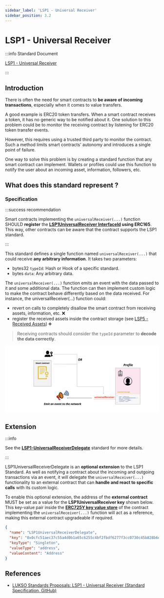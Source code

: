 ```yaml
---
sidebar_label: 'LSP1 - Universal Receiver'
sidebar_position: 3.2
---
```


# LSP1 - Universal Receiver

:::info Standard Document

[LSP1 - Universal Receiver](https://github.com/lukso-network/LIPs/blob/main/LSPs/LSP-1-UniversalReceiver.md)

:::

## Introduction

There is often the need for smart contracts to **be aware of incoming transactions**, especially when it comes to value transfers.

A good example is ERC20 token transfers. When a smart contract receives a token, it has no generic way to be notified about it. One solution to this problem could be to monitor the receiving contract by listening for ERC20 token transfer events.

However, this requires using a trusted third party to monitor the contract. Such a method limits smart contracts' autonomy and introduces a single point of failure.

One way to solve this problem is by creating a standard function that any smart contract can implement. Wallets or profiles could use this function to notify the user about an incoming asset, information, followers, etc.

## What does this standard represent ?

### Specification

:::success recommendation

Smart contracts implementing the `universalReceiver(...)` function SHOULD **register** the **[LSP1UniversalReceiver InterfaceId](../smart-contracts/interface-ids.md) using ERC165**. This way, other contracts can be aware that the contract supports the LSP1 standard.

:::

This standard defines a single function named `universalReceiver(...)` that could receive **any arbitrary information**. It takes two parameters:

- bytes32 `typeId`: Hash or Hook of a specific standard.
- bytes `data`: Any arbitrary data.

The `universalReceiver(...)` function emits an event with the data passed to it and some additional data. The function can then implement custom logic to make the contract behave differently based on the data received. For instance, the universalReceiver(...) function could:

- revert on calls to completely disallow the smart contract from receiving assets, information, etc. :x:
- register the received assets inside the contract storage (see [LSP5 - Received Assets](../universal-profile/06-lsp5-received-assets.md)) :heavy_plus_sign:

> Receiving contracts should consider the `typeId` parameter to **decode the data correctly**.

![schema of universal receiver transaction](../../../static/img/ur-transaction.jpeg)

## Extension

:::info

See the **[LSP1-UniversalReceiverDelegate](../universal-profile/02-lsp1-universal-receiver-delegate.md)** standard for more details.

:::

LSP1UniversalReceiverDelegate is an **optional extension** to the LSP1 Standard. As well as notifying a contract about the incoming and outgoing transactions via an event, it will delegate the `universalReceiver(...)` functionality to an external contract that can **handle and react to specific calls** with its custom logic.

To enable this optional extension, the address of the **external contract** MUST be set as a value for the **LSP1UniversalReceiver key** shown below. This key-value pair inside the **[ERC725Y key value store](https://github.com/ERC725Alliance/erc725/blob/main/docs/ERC-725.md#erc725y)** of the contract implementing the `universalReceiver(...)` function will act as a reference, making this external contract upgradeable if required.

```json
{
  "name": "LSP1UniversalReceiverDelegate",
  "key": "0x0cfc51aec37c55a4d0b1a65c6255c4bf2fbdf6277f3cc0730c45b828b6db8b47",
  "keyType": "Singleton",
  "valueType": "address",
  "valueContent": "Address"
}
```

## References

- [LUKSO Standards Proposals: LSP1 - Universal Receiver (Standard Specification, GitHub)](https://github.com/lukso-network/LIPs/blob/main/LSPs/LSP-1-UniversalReceiver.md)
